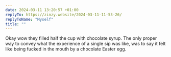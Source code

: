 ```yaml
---
date: 2024-03-11 13:20:57 +01:00
replyTo: https://zinzy.website/2024-03-11-11-53-26/
replyToName: "Myself"
title: ""
---
```


Okay wow they filled half the cup with chocolate syrup. The only proper way to convey what the experience of a single sip was like, was to say it felt like being fucked in the mouth by a chocolate Easter egg.
